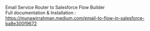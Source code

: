 Email Service Router to Salesforce Flow Builder<br/>
Full documentation & Installation : https://munawirrahman.medium.com/email-to-flow-in-salesforce-ba8e300f9672
